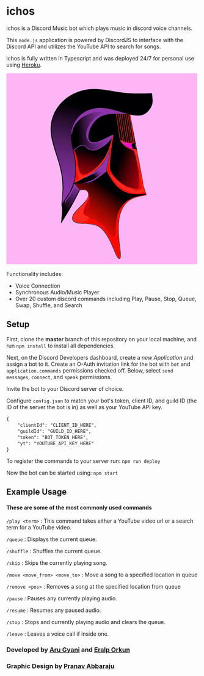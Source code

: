 # ichos

ichos is a Discord Music bot which plays music in discord voice channels. 

This `node.js` application is powered by DiscordJS to interface with the Discord API and utilizes the YouTube API to search for songs. 

ichos is fully written in Typescript and was deployed 24/7 for personal use using [Heroku](https://elements.heroku.com/buildpacks/synicalsyntax/discord.js-heroku).


![Alt text](https://github.com/AruGyani/ichos/blob/master/ichos_small.png?raw=true)

Functionality includes:

* Voice Connection
* Synchronous Audio/Music Player
* Over 20 custom discord commands including Play, Pause, Stop, Queue, Swap, Shuffle, and Search


## Setup

First, clone the **master** branch of this repository on your local machine, and run `npm install` to install all dependencies.


Next, on the Discord Developers dashboard, create a *new Application* and assign a bot to it. Create an O-Auth invitation link for the bot with `bot` and `application.commands` permissions checked off. Below, select `send messages`, `connect`, and `speak` permissions.

Invite the bot to your Discord server of choice.


Configure `config.json` to match your bot's token, client ID, and guild ID (the ID of the server the bot is in) as well as your YouTube API key.


```
{
    "clientId": "CLIENT_ID_HERE",
    "guildId": "GUILD_ID_HERE",
    "token": "BOT_TOKEN_HERE",
    "yt": "YOUTUBE_API_KEY_HERE"
}
```


To register the commands to your server run: `npm run deploy`

Now the bot can be started using: `npm start`

## Example Usage

#### These are some of the most commonly used commands

`/play <term>` : This command takes either a YouTube video url or a search term for a YouTube video.

`/queue` : Displays the current queue.

`/shuffle` : Shuffles the current queue.

`/skip` : Skips the currently playing song.

`/move <move_from> <move_to>` : Move a song to a specified location in queue

`/remove <pos>` : Removes a song at the specified location from queue

`/pause` : Pauses any currently playing audio.

`/resume` : Resumes any paused audio.

`/stop` : Stops and currently playing audio and clears the queue.

`/leave` : Leaves a voice call if inside one.

### Developed by [Aru Gyani](http://github.com/AruGyani) and [Eralp Orkun](http://github.com/eaorkun)
### Graphic Design by [Pranav Abbaraju](http://linkedin.com/in/pranavabbaraju)


